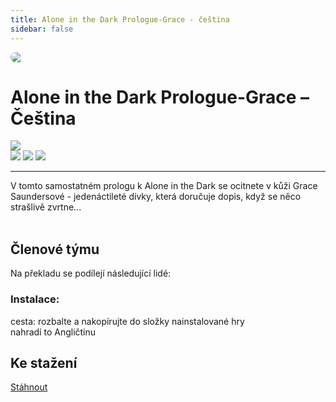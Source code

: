 ```yaml
---
title: Alone in the Dark Prologue-Grace - čeština
sidebar: false
---
```

<script setup lang="ts">
const people = {
  lead: [
    { name: "Pertim", role: "Vedení projektu"}
  ],
  l10n: [
    { name: "Pertim", role: "Překlad"},
    { name: "Pertim", role: "Korektura"},
  ],
  support: [
    { name: "savlozubaveverka / Tom Bombadil", role: "Technika, fonty"},
  ]
};
</script>

<div style="border-radius: 16px; overflow: hidden; margin-bottom: 16px;">
  <img src="https://i.imgur.com/g4RsRYV.jpeg">
</div> 

# Alone in the Dark Prologue-Grace – Čeština

![](https://img.shields.io/badge/přeloženo-100%25-darkgreen?style=for-the-badge)<br>
![](https://img.shields.io/badge/herní%20klient-steam-grey?style=for-the-badge) 
![](https://img.shields.io/badge/verze%20hry-aktuální-grey?style=for-the-badge) 
![](https://img.shields.io/badge/verze%20překladu-1.0-grey?style=for-the-badge)

------------
V tomto samostatném prologu k Alone in the Dark se ocitnete v kůži Grace Saundersové - jedenáctileté dívky, která doručuje dopis, když se něco strašlivě zvrtne...<br /><br />

## Členové týmu

Na překladu se podílejí následující lidé:

<PTeamMembers :members="people.lead" />

<PTeamMembers :members="people.l10n" />

<PTeamMembers :members="people.support" />

<PTeamMembers :members="people.partners" />

### Instalace:
cesta: rozbalte a nakopírujte do složky nainstalované hry <br />
nahradí to Angličtinu

## Ke stažení
[Stáhnout](https://fastshare.live/28409100/alone-in-the-dark-prologue-grace-cz.rar)







